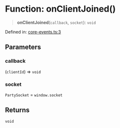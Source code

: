 # Function: onClientJoined()

> **onClientJoined**(`callback`, `socket`): `void`

Defined in: [core-events.ts:3](https://github.com/benallfree/lab13/blob/55b13e2c02a360fdce138b0495c78378f8c063b1/sdk/src/online/core-events.ts#L3)

## Parameters

### callback

(`clientId`) => `void`

### socket

`PartySocket` = `window.socket`

## Returns

`void`
